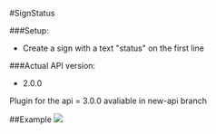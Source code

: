 #SignStatus

###Setup:
 - Create a sign with a text "status" on the first line
 
###Actual API version:
 - 2.0.0

Plugin for the api = 3.0.0 avaliable in new-api branch
 
##Example
![](http://pp.vk.me/c629126/v629126517/c928/E99LLIOTuTE.jpg)
